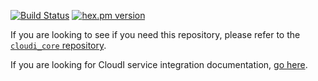 [![Build Status](https://secure.travis-ci.org/CloudI/cloudi_service_http_elli.png?branch=master)](http://travis-ci.org/CloudI/cloudi_service_http_elli)
[![hex.pm version](https://img.shields.io/hexpm/v/cloudi_service_http_elli.svg)](https://hex.pm/packages/cloudi_service_http_elli)

If you are looking to see if you need this repository, please refer to the [`cloudi_core` repository](https://github.com/CloudI/cloudi_core#about).

If you are looking for CloudI service integration documentation, [go here](https://github.com/CloudI/CloudI#integration).


